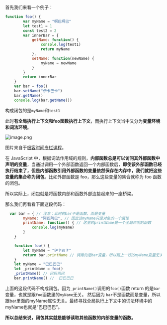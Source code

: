 首先我们来看一个例子：

```js
function foo() {
        var myName = "啊巴啊巴"
        let test1 = 1
        const test2 = 2
        var innerBar = {
            getName: function() {
                console.log(test1)
                return myName
            },
            setName: function(newName) {
                myName = newName
            }
        }
        return innerBar
    }
    var bar = foo()
    bar.setName("伊卡巴卡")
    bar.getName()
    console.log(bar.getName())
```
构成闭包的是`myName`和`test1`

此时**有全局执行上下文和foo函数执行上下文**，而执行上下文当中又分为**变量环境和词法环境**。


![image.png](https://p3-juejin.byteimg.com/tos-cn-i-k3u1fbpfcp/e690a2afc93e498893ba193a7e126c3a~tplv-k3u1fbpfcp-watermark.image)

图片来自于[极客时间专栏课程](https://time.geekbang.org/column/article/127495)。

在 JavaScript 中，根据词法作用域的规则，**内部函数总是可以访问其外部函数中声明的变量**，当通过调用一个外部函数返回一个内部函数后，**即使该外部函数已经执行结束了，但是内部函数引用外部函数的变量依然保存在内存中，我们就把这些变量的集合称为闭包**。比如外部函数是 foo，那么这些变量的集合就称为 foo 函数的闭包。

所以实际上，闭包就是将函数内部和函数外部连接起来的一座桥梁。

那么我们再看看下面这段代码：


```js
  var bar = { // 注意：此时的bar不是函数，而是变量
        myName: "阿巴阿巴", // 因此该myName只是对象的一个属性
        printName: function() { // 这里的printName是一个全局声明的函数
            console.log(myName)
        }
    }

    function foo() {
        let myName = "伊卡巴卡"
        return bar.printName // 调用的是bar变量，所以跟上一行的myName变量无关
    }
    let myName = "巴巴巴巴"
    let _printName = foo()
    _printName() // 巴巴巴巴
    bar.printName() //  巴巴巴巴

```

上面的这段代码不构成闭包。因为` _printName() `调用的`foo()`函数 return 的是`bar`变量，也就是跟`foo`函数里的`myName`无关。 然后因为 `bar`不是函数而是变量，所以跟bar里面的myName属性无关。最终寻找全局执行上下文中的词法环境中的myName也就是“巴巴巴巴”。

**所以总结来说，闭包其实就是能够读取其他函数的内部变量的函数。**

